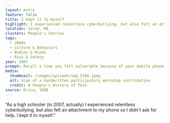 ```yaml
---
layout: entry
feature: false
title: I kept it to myself
highlight: I experienced relentless cyberbullying, but also felt an attachment to my phone
location: Salem, MA
clusters: People's Stories
tags:
  - 2000s
  - Culture & Behaviors
  - Bodies & Minds
  - Risk & Safety
year: 2007
prompt: Recall a time you felt vulnerable because of your mobile phone.
media:
  thumbnail: /images/uploads/img_5188.jpeg
  alt: Scan of a handwritten participatory workshop contribution
  credit: A People's History of Tech
source: Erica, 1990
---
```

“As a high schooler (in 2007, actually) I experienced relentless cyberbullying, but also felt an attachment to my phone so I didn't ask for help. I kept it to myself."
